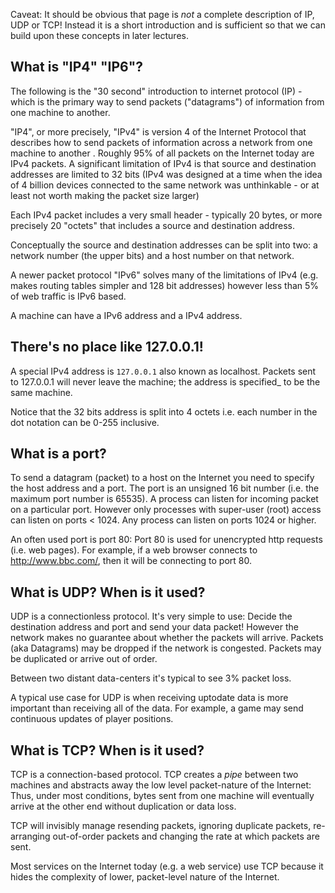 Caveat: It should be obvious that  page is *not* a complete description of IP, UDP or TCP! Instead it is a short introduction and is sufficient so that we can build upon these concepts in later lectures.

## What is "IP4" "IP6"?
The following is the "30 second" introduction to internet protocol (IP) - which is the primary way to send packets ("datagrams") of information from one machine to another.

"IP4", or more precisely, "IPv4" is version 4 of the Internet Protocol that describes how to send packets of information across a network from one machine to another . Roughly 95% of all packets on the Internet today are IPv4 packets. A significant limitation of IPv4 is that source and destination addresses are limited to 32 bits (IPv4 was designed at a time when the idea of 4 billion devices connected to the same network was unthinkable - or at least not worth making the packet size larger) 

Each IPv4 packet includes a very small header - typically 20 bytes, or more precisely 20 "octets" that includes a source and destination address.

Conceptually the source and destination addresses can be split into two: a network number (the upper bits) and a host number on that network.

A newer packet protocol "IPv6" solves many of the limitations of IPv4 (e.g. makes routing tables simpler and 128 bit addresses) however less than 5% of web traffic is IPv6 based.

A machine can have a IPv6 address and a IPv4 address.

## There's no place like 127.0.0.1!
A special IPv4 address is `127.0.0.1` also known as localhost. Packets sent to 127.0.0.1 will never leave the machine; the address is specified_ to be the same machine.

Notice that the 32 bits address is split into 4 octets i.e. each number in the dot notation can be 0-255 inclusive. 

## What is a port?
To send a datagram (packet) to a host on the Internet you need to specify the host address and a port. The port is an unsigned 16 bit number (i.e. the maximum port number is 65535).
A process can listen for incoming packet on a particular port. However only processes with super-user (root) access can listen on ports < 1024. Any process can listen on ports 1024 or higher.

An often used port is port 80: Port 80 is used for unencrypted http requests (i.e. web pages).
For example, if a web browser connects to http://www.bbc.com/, then it will be connecting to port 80.

## What is UDP? When is it used?
UDP is a connectionless protocol. It's very simple to use: Decide the destination address and port and send your data packet! However the network makes no guarantee about whether the packets will arrive.
Packets (aka Datagrams) may be dropped if the network is congested. Packets may be duplicated or arrive out of order.

Between two distant data-centers it's typical to see 3% packet loss.

A typical use case for UDP is when receiving uptodate data is more important than receiving all of the data. For example, a game may send continuous updates of player positions. 

## What is TCP? When is it used?
TCP is a connection-based protocol. TCP creates a _pipe_ between two machines and abstracts away the low level packet-nature of the Internet: Thus, under most conditions, bytes sent from one machine will eventually arrive at the other end without duplication or data loss. 

TCP will invisibly manage resending packets, ignoring duplicate packets, re-arranging out-of-order packets and changing the rate at which packets are sent.

Most services on the Internet today (e.g. a web service) use TCP because it hides the complexity of lower, packet-level nature of the Internet.

